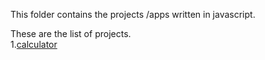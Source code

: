 This folder contains the projects /apps written in 
javascript.

These are the list of projects.<br>
1.[calculator](https://vamshiraghav.github.io/jsprojects/calc.html)
